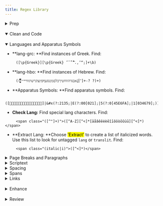 ```yaml
---
title: Regex Library
---
```

<details close>

<summary>Prep</summary>

* **extract text**: in the Find window, choose <mark>'Extract'</mark> to pull contents from a file or project. Find:


```
     <body(?msi)(.*?)</body>
```

</details>

<br>

<details open>

<summary>Clean and Code</summary>

<br>

<details open>

<summary>Languages and Apparatus Symbols</summary>

* **lang-grc: **Find instances of Greek. Find:


```
     ([\p{Greek}][\p{Greek} ́¨ˆ̂˘̆̑̃ˋ̔̓ ͂.,’“;]+\b)
```

* **lang-hbo: **Find instances of Hebrew. Find:


```
     (([ְֱֲֳִֵֶַָֹֺֻּֽ֑֖֛֢֣֤֥֦֧֪֚֭֮֒֓֔֕֗֘֙֜֝֞֟֠֡֨֩֫֬֯־ֿ׀ׁׂ׃ׅׄ׆ׇאבגדהוזחטיךכלםמןנסעףפץצקרשתװױײ׳״]+-? ?)+)
```

* **Apparatus Symbols: **Find apparatus symbols. Find:


```
     ([ℵ]|&#x(?:2135;|E(?:00[021];|5(?:0[45E6FA];|1[034679];))))
```

* **Check Lang:** Find special lang characters. Find:


```
     <span class="([^"]+)">([^A-Z][^<]*[āåâêëėèēîīôöòōûüū][^<]*)</span>
```

* **Extract Lang: **Choose <mark>'Extract'</mark> to create a list of italicized words. Use this list to look for untagged `lang` or `translit`. Find:


```
     <span class="(italic|i)">([^<]*)</span>
```

</details>

<details close>

<summary>Page Breaks and Paragraphs</summary>

</details>

<details close>

<summary>Scriptext</summary>

</details>

<details close>

<summary>Spacing</summary>

</details>

<details close>

<summary>Spans</summary>

</details>

<details close>

<summary>Links</summary>

</details>

</details>

<br>

<details close>

<summary>Enhance</summary>

* `code`, description

</details>

<br>

<details close>

<summary>Review</summary>

* `code`, description

</details>
